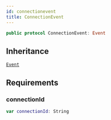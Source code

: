 ```yaml
---
id: connectionevent 
title: ConnectionEvent
--- 
```


``` swift
public protocol ConnectionEvent: Event 
```

## Inheritance

[`Event`](Event)

## Requirements

### connectionId

``` swift
var connectionId: String 
```
